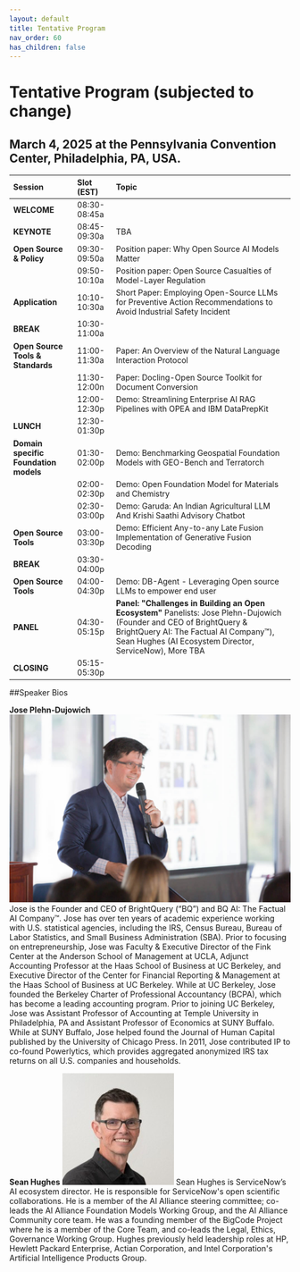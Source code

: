 ```yaml
---
layout: default
title: Tentative Program
nav_order: 60
has_children: false
---
```


# Tentative Program (subjected to change)

## March 4, 2025 at the Pennsylvania Convention Center, Philadelphia, PA, USA.



|Session  |Slot (EST)   | Topic |
| :------- | :-------- |  :-------- |
|**WELCOME** |08:30-08:45a | |
|**KEYNOTE** |08:45-09:30a |TBA | 
|**Open Source & Policy** |09:30-09:50a | Position paper: Why Open Source AI Models Matter|
| |09:50-10:10a|  Position paper: Open Source Casualties of Model-Layer Regulation |
|**Application** |10:10-10:30a|Short Paper: Employing Open-Source LLMs for Preventive Action Recommendations to Avoid Industrial Safety Incident|
|**BREAK** |10:30-11:00a|  |
|**Open Source Tools & Standards** |11:00-11:30a| Paper: An Overview of the Natural Language Interaction Protocol|
| |11:30-12:00n | Paper: Docling-Open Source Toolkit for Document Conversion |
| |12:00-12:30p| Demo: Streamlining Enterprise AI RAG Pipelines with OPEA and IBM DataPrepKit |
|**LUNCH** |12:30-01:30p|  |
|**Domain specific Foundation models**  |01:30-02:00p | Demo: Benchmarking Geospatial Foundation Models with GEO-Bench and Terratorch|
| |02:00-02:30p | Demo: Open Foundation Model for Materials and Chemistry|
| |02:30-03:00p | Demo: Garuda: An Indian Agricultural LLM And Krishi Saathi Advisory Chatbot|
|**Open Source Tools** |03:00-03:30p | Demo: Efficient Any-to-any Late Fusion Implementation of Generative Fusion Decoding |
|**BREAK** |03:30-04:00p | |
|**Open Source Tools** |04:00-04:30p |Demo: DB-Agent - Leveraging Open source LLMs to empower end user |
|**PANEL** |04:30-05:15p | **Panel: "Challenges in Building an Open Ecosystem"** Panelists: Jose Plehn-Dujowich (Founder and CEO of BrightQuery &  BrightQuery AI: The Factual AI Company™), Sean Hughes (AI Ecosystem Director, ServiceNow), More TBA |
|**CLOSING** |05:15-05:30p |  |


##Speaker Bios

**Jose Plehn-Dujowich**
![Jose Plehn-Dujowich](assets/images/jose-plehn-dujowich-speech-ucberkeley.jpg)
Jose is the Founder and CEO of BrightQuery (“BQ”) and BQ AI: The Factual AI Company™. Jose has over ten years of academic experience working with U.S. statistical agencies, including the IRS, Census Bureau, Bureau of Labor Statistics, and Small Business Administration (SBA). Prior to focusing on entrepreneurship, Jose was Faculty & Executive Director of the Fink Center at the Anderson School of Management at UCLA, Adjunct Accounting Professor at the Haas School of Business at UC Berkeley, and Executive Director of the Center for Financial Reporting & Management at the Haas School of Business at UC Berkeley. While at UC Berkeley, Jose founded the Berkeley Charter of Professional Accountancy (BCPA), which has become a leading accounting program. Prior to joining UC Berkeley, Jose was Assistant Professor of Accounting at Temple University in Philadelphia, PA and Assistant Professor of Economics at SUNY Buffalo. While at SUNY Buffalo, Jose helped found the Journal of Human Capital published by the University of Chicago Press. In 2011, Jose contributed IP to co-found Powerlytics, which provides aggregated anonymized IRS tax returns on all U.S. companies and households.


**Sean Hughes**
![Sean Hughes](assets/images/sean-hughes.jpg)
Sean Hughes is ServiceNow’s AI ecosystem director. He is responsible for ServiceNow's open scientific collaborations. He is a member of the AI Alliance steering committee; co-leads the AI Alliance Foundation Models Working Group, and the AI Alliance Community core team. He was a founding member of the BigCode Project where he is a member of the Core Team, and co-leads the Legal, Ethics, Governance Working Group. Hughes previously held leadership roles at HP, Hewlett Packard Enterprise, Actian Corporation, and Intel Corporation's Artificial Intelligence Products Group.


